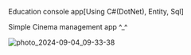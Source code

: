 Education console app[Using C#(DotNet), Entity, Sql]

Simple Cinema management app
^_^ 

![photo_2024-09-04_09-33-38](https://github.com/user-attachments/assets/3fbd2cea-1645-4de5-8f8b-3f409472e583)
